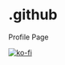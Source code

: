 # .github
Profile Page

[![ko-fi](https://ko-fi.com/img/githubbutton_sm.svg)](https://ko-fi.com/Z8Z6SY5A2)
